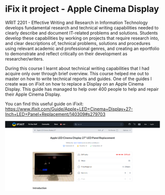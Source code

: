 # iFix it project - Apple Cinema Display

WRIT 2201 - Effective Writing and Research in Information Technology develops fundamental research and technical writing capabilities needed to clearly describe and document IT-related problems and solutions. Students develop these capabilities by working on projects that require research into, and clear descriptions of, technical problems, solutions and procedures using relevant academic and professional genres, and creating an eportfolio to demonstrate and reflect critically on their development as researcher/writers.

During this course I learnt about technical writing capabilities that I had acquire only over through brief overview. This course helped me out to master on how to write technical reports and guides. One of the guides I create was on iFixit on how to replace a Display on an Apple Cinema Display. This guide has managed to help over 400 people to help and repair their Apple Cinema Display.

You can find this useful guide on iFixit: <br> 
https://www.ifixit.com/Guide/Apple+LED+Cinema+Display+27-Inch+LED+Panel+Replacement/140309#s279703

![iFixIt](https://github.com/IasonKotakis/WRIT-2201/blob/fd7d8b42a0b1c5273713f8e8b4e12391077bde56/Fast%20Fix%20Project/Photos/GitHub.PNG)

